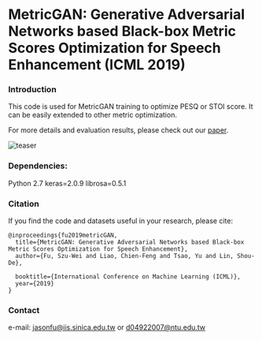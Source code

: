 # MetricGAN: Generative Adversarial Networks based Black-box Metric Scores Optimization for Speech Enhancement (ICML 2019)


### Introduction
This code is used for MetricGAN training to optimize PESQ or STOI score.
It can be easily extended to other metric optimization.

For more details and evaluation results, please check out our  [paper](http://ieeexplore.ieee.org/document/7797132/).

![teaser](https://github.com/JasonSWFu/MetricGAN/images/MetricGAN_learning.png)

### Dependencies:
Python 2.7
keras=2.0.9
librosa=0.5.1



### Citation

If you find the code and datasets useful in your research, please cite:
    
    @inproceedings{fu2019metricGAN,
      title={MetricGAN: Generative Adversarial Networks based Black-box Metric Scores Optimization for Speech Enhancement},
      author={Fu, Szu-Wei and Liao, Chien-Feng and Tsao, Yu and Lin, Shou-De},
  
      booktitle={International Conference on Machine Learning (ICML)},
      year={2019}
    }
    
### Contact

e-mail: jasonfu@iis.sinica.edu.tw or d04922007@ntu.edu.tw
